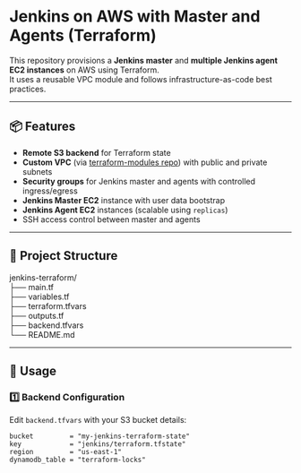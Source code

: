 # Jenkins on AWS with Master and Agents (Terraform)

This repository provisions a **Jenkins master** and **multiple Jenkins agent EC2 instances** on AWS using Terraform.  
It uses a reusable VPC module and follows infrastructure-as-code best practices.

---

## 📦 Features

- **Remote S3 backend** for Terraform state
- **Custom VPC** (via [terraform-modules repo](https://github.com/maverick96k/terraform-modules)) with public and private subnets
- **Security groups** for Jenkins master and agents with controlled ingress/egress
- **Jenkins Master EC2** instance with user data bootstrap
- **Jenkins Agent EC2** instances (scalable using `replicas`)
- SSH access control between master and agents

---

## 📂 Project Structure

jenkins-terraform/  
├── main.tf  
├── variables.tf  
├── terraform.tfvars  
├── outputs.tf  
├── backend.tfvars  
└── README.md  

---

## 🚀 Usage

### 1️⃣ Backend Configuration

Edit `backend.tfvars` with your S3 bucket details:

```hcl
bucket         = "my-jenkins-terraform-state"
key            = "jenkins/terraform.tfstate"
region         = "us-east-1"
dynamodb_table = "terraform-locks"
